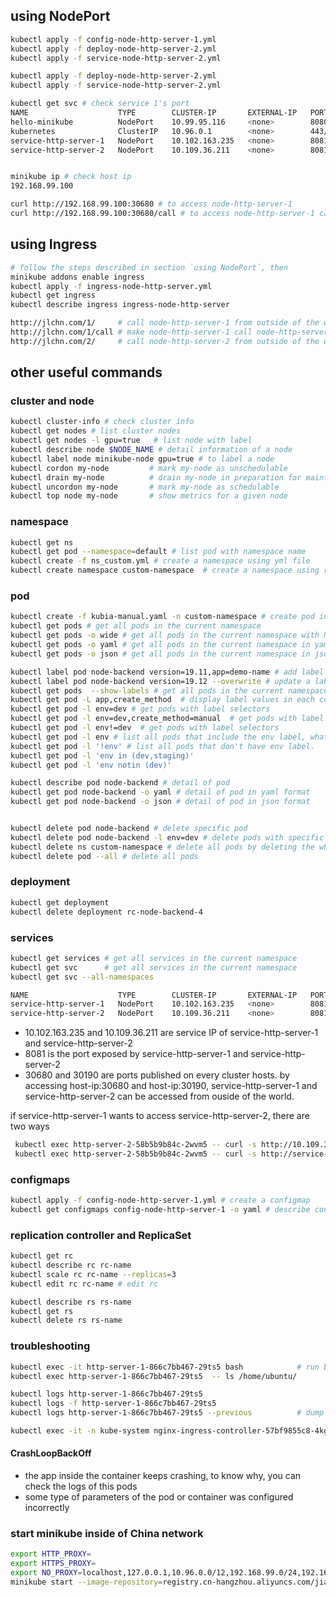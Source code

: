
## using NodePort

```bash
kubectl apply -f config-node-http-server-1.yml
kubectl apply -f deploy-node-http-server-2.yml
kubectl apply -f service-node-http-server-2.yml

kubectl apply -f deploy-node-http-server-2.yml
kubectl apply -f service-node-http-server-2.yml

kubectl get svc # check service 1's port
NAME                    TYPE        CLUSTER-IP       EXTERNAL-IP   PORT(S)          AGE
hello-minikube          NodePort    10.99.95.116     <none>        8080:30851/TCP   14d
kubernetes              ClusterIP   10.96.0.1        <none>        443/TCP          14d
service-http-server-1   NodePort    10.102.163.235   <none>        8081:30680/TCP   6s
service-http-server-2   NodePort    10.109.36.211    <none>        8081:30190/TCP   30m


minikube ip # check host ip
192.168.99.100

curl http://192.168.99.100:30680 # to access node-http-server-1
curl http://192.168.99.100:30680/call # to access node-http-server-1 call node-http-server-2
```

## using Ingress

```bash
# follow the steps described in section `using NodePort`, then
minikube addons enable ingress
kubectl apply -f ingress-node-http-server.yml
kubectl get ingress
kubectl describe ingress ingress-node-http-server

http://jlchn.com/1/     # call node-http-server-1 from outside of the world
http://jlchn.com/1/call # make node-http-server-1 call node-http-server-2 from outside of the world
http://jlchn.com/2/     # call node-http-server-2 from outside of the world
```


## other useful commands

### cluster and node

```bash
kubectl cluster-info # check cluster info
kubectl get nodes # list cluster nodes
kubectl get nodes -l gpu=true   # list node with label
kubectl describe node $NODE_NAME # detail information of a node
kubectl label node minikube-node gpu=true # to label a node
kubectl cordon my-node         # mark my-node as unschedulable
kubectl drain my-node          # drain my-node in preparation for maintenance
kubectl uncordon my-node       # mark my-node as schedulable
kubectl top node my-node       # show metrics for a given node

```

### namespace

```bash
kubectl get ns
kubectl get pod --namespace=default # list pod with namespace name
kubectl create -f ns_custom.yml # create a namespace using yml file
kubectl create namespace custom-namespace  # create a namespace using raw command

```

### pod

```bash
kubectl create -f kubia-manual.yaml -n custom-namespace # create pod in a specific namespace, or add a namespace: `custom-namespace` entry to the metadata section 
kubectl get pods # get all pods in the current namespace
kubectl get pods -o wide # get all pods in the current namespace with Node information
kubectl get pods -o yaml # get all pods in the current namespace in yaml format
kubectl get pods -o json # get all pods in the current namespace in json format

kubectl label pod node-backend version=19.11,app=demo-name # add label to pods
kubectl label pod node-backend version=19.12 --overwrite # update a label
kubectl get pods  --show-labels # get all pods in the current namespace with labels
kubectl get pod -L app,create_method  # display label values in each column(label name is column name)
kubectl get pod -l env=dev # get pods with label selectors
kubectl get pod -l env=dev,create_method=manual  # get pods with label selectors
kubectl get pod -l env!=dev  # get pods with label selectors
kubectl get pod -l env # list all pods that include the env label, whatever its value is 
kubectl get pod -l '!env' # list all pods that don't have env label. 
kubectl get pod -l 'env in (dev,staging)'
kubectl get pod -l 'env notin (dev)'

kubectl describe pod node-backend # detail of pod
kubectl get pod node-backend -o yaml # detail of pod in yaml format
kubectl get pod node-backend -o json # detail of pod in json format


kubectl delete pod node-backend # delete specific pod
kubectl delete pod node-backend -l env=dev # delete pods with specific labels
kubectl delete ns custom-namespace # delete all pods by deleting the whole namespace 
kubectl delete pod --all # delete all pods
```

### deployment
```bash
kubectl get deployment
kubectl delete deployment rc-node-backend-4
```

### services

```bash
kubectl get services # get all services in the current namespace
kubectl get svc      # get all services in the current namespace
kubectl get svc --all-namespaces

NAME                    TYPE        CLUSTER-IP       EXTERNAL-IP   PORT(S)          AGE
service-http-server-1   NodePort    10.102.163.235   <none>        8081:30680/TCP   16h
service-http-server-2   NodePort    10.109.36.211    <none>        8081:30190/TCP   16h

```
- 10.102.163.235 and 10.109.36.211 are service IP of service-http-server-1 and service-http-server-2
- 8081 is the port exposed by service-http-server-1 and service-http-server-2
- 30680 and 30190 are ports published on every cluster hosts. by accessing host-ip:30680 and host-ip:30190, service-http-server-1 and service-http-server-2 can be accessed from ouside of the world.

if service-http-server-1 wants to access service-http-server-2, there are two ways

```bash
 kubectl exec http-server-2-58b5b9b84c-2wvm5 -- curl -s http://10.109.36.211:8081
 kubectl exec http-server-2-58b5b9b84c-2wvm5 -- curl -s http://service-http-server-2.default:8081 # {service-name}.{namespace-name}.{configurable-domain-suffix}:{port}
```

### configmaps

```bash
kubectl apply -f config-node-http-server-1.yml # create a configmap
kubectl get configmaps config-node-http-server-1 -o yaml # describe configmaps
```

### replication controller and ReplicaSet

```bash
kubectl get rc
kubectl describe rc rc-name
kubectl scale rc rc-name --replicas=3  		
kubectl edit rc rc-name # edit rc 	

kubectl describe rs rs-name
kubectl get rs
kubectl delete rs rs-name
```

### troubleshooting

```bash
kubectl exec -it http-server-1-866c7bb467-29ts5 bash            # run bash inside of pod container
kubectl exec http-server-1-866c7bb467-29ts5  -- ls /home/ubuntu/

kubectl logs http-server-1-866c7bb467-29ts5 
kubectl logs -f http-server-1-866c7bb467-29ts5 
kubectl logs http-server-1-866c7bb467-29ts5 --previous          # dump pod logs (stdout) for a previous instantiation of a container

kubectl exec -it -n kube-system nginx-ingress-controller-57bf9855c8-4kgjm cat /etc/nginx/nginx.con # check ingress-nginx configuration file

```

#### CrashLoopBackOff 

- the app inside the container keeps crashing, to know why, you can check the logs of this pods
- some type of parameters of the pod or container was configured incorrectly

### start minikube inside of China network

```bash
export HTTP_PROXY=
export HTTPS_PROXY=
export NO_PROXY=localhost,127.0.0.1,10.96.0.0/12,192.168.99.0/24,192.168.39.0/24
minikube start --image-repository=registry.cn-hangzhou.aliyuncs.com/jianglichn
```
